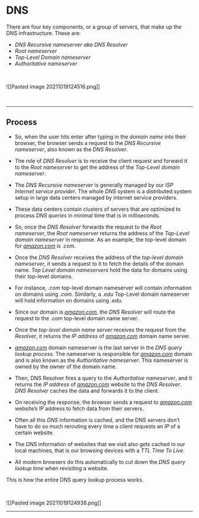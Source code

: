 # DNS
There are four key components, or a group of servers, that make up the DNS infrastructure. These are:

-   _DNS Recursive nameserver aka DNS Resolver_
-   _Root nameserver_
-   _Top-Level Domain nameserver_
-   _Authoritative nameserver_

<br>

![[Pasted image 20211019124516.png]]

<br>

---

## Process

- So, when the user hits enter after typing in the _domain name_ into their browser, the browser sends a request to the _DNS Recursive nameserver_, also known as the _DNS Resolver_.

- The role of _DNS Resolver_ is to receive the client request and forward it to the _Root nameserver_ to get the address of the _Top-Level domain nameserver_.

- The _DNS Recursive nameserver_ is generally managed by our _ISP Internet service provider_. The whole _DNS_ system is a distributed system setup in large data centers managed by internet service providers.

- These data centers contain clusters of servers that are optimized to process _DNS queries_ in minimal time that is in milliseconds.

- So, once the _DNS Resolver_ forwards the request to the _Root nameserver_, the _Root nameserver_ returns the address of the _Top-Level domain nameserver_ in response. As an example, the top-level domain for _[amazon.com](http://amazon.com/)_ is _.com_.

- Once the _DNS Resolver_ receives the address of the _top-level domain nameserver_, it sends a request to it to fetch the details of the domain name. _Top Level domain nameservers_ hold the data for domains using their top-level domains.

- For instance, _.com_ top-level domain nameserver will contain information on domains using _.com_. Similarly, a _.edu_ Top-Level domain nameserver will hold information on domains using _.edu_.

- Since our domain is _[amazon.com](http://amazon.com/)_, the _DNS Resolver_ will route the request to the _.com_ top-level domain name server.

- Once the _top-level domain name server_ receives the request from the _Resolver_, it returns the _IP address_ of _[amazon.com](http://amazon.com/)_ domain name server.

- _[amazon.com](http://amazon.com/)_ domain nameserver is the last server in the _DNS query lookup process_. The nameserver is responsible for _[amazon.com](http://amazon.com/)_ domain and is also known as the _Authoritative nameserver_. This nameserver is owned by the owner of the domain name.

- Then, DNS Resolver fires a query to the _Authoritative nameserver_, and it returns the _IP address_ of _[amazon.com](http://amazon.com/)_ website to the _DNS Resolver_. _DNS Resolver_ caches the data and forwards it to the client.

- On receiving the response, the browser sends a request to _[amazon.com](http://amazon.com/)_ website’s IP address to fetch data from their servers.

- Often all this _DNS_ information is cached, and the DNS servers don’t have to do so much rerouting every time a client requests an _IP_ of a certain website.

- The _DNS_ information of websites that we visit also gets cached in our local machines, that is our browsing devices with a _TTL Time To Live_.

- All modern browsers do this automatically to cut down the _DNS query lookup time_ when revisiting a website.

This is how the entire DNS query lookup process works.

<br>

![[Pasted image 20211019124938.png]]

---

